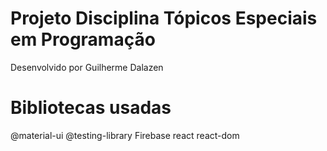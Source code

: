 # Projeto Disciplina Tópicos Especiais em Programação

Desenvolvido por Guilherme Dalazen

# Bibliotecas usadas

@material-ui
@testing-library
Firebase
react
react-dom